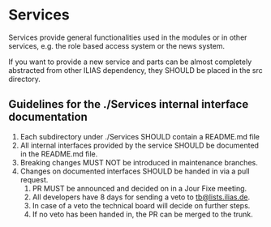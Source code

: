 # Services

Services provide general functionalities used in the modules or in other services,
e.g. the role based access system or the news system.

If you want to provide a new service and parts can be almost completely abstracted
from other ILIAS dependency, they SHOULD be placed in the src directory.

## Guidelines for the ./Services internal interface documentation

1. Each subdirectory under ./Services SHOULD contain a README.md file
2. All internal interfaces provided by the service SHOULD be documented in the README.md file.
3. Breaking changes MUST NOT be introduced in maintenance branches.
4. Changes on documented interfaces SHOULD be handed in via a pull request.
	1. PR MUST be announced and decided on in a Jour Fixe meeting.
	2. All developers have 8 days for sending a veto to tb@lists.ilias.de.
	3. In case of a veto the technical board will decide on further steps.
	4. If no veto has been handed in, the PR can be merged to the trunk.

